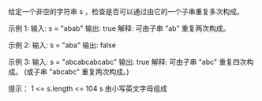 给定一个非空的字符串 s ，检查是否可以通过由它的一个子串重复多次构成。

示例 1:
输入: s = "abab"
输出: true
解释: 可由子串 "ab" 重复两次构成。

示例 2:
输入: s = "aba"
输出: false

示例 3:
输入: s = "abcabcabcabc"
输出: true
解释: 可由子串 "abc" 重复四次构成。 (或子串 "abcabc" 重复两次构成。)

提示：
1 <= s.length <= 104
s 由小写英文字母组成